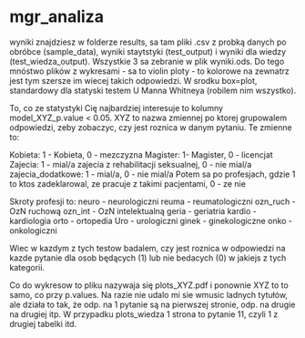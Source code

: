# mgr_analiza
 wyniki znajdziesz w folderze results, sa tam pliki .csv z probką danych po obróbce (sample_data), wyniki staytstyki (test_output) i wyniki dla wiedzy (test_wiedza_output). Wszystkie 3 sa zebranie w plik wyniki.ods. Do tego mnóstwo plików z wykresami - sa to violin ploty - to kolorowe na zewnatrz jest tym szersze im wiecej takich odpowiedzi. W srodku box=plot, standardowy dla statyski testem U Manna Whitneya (robilem nim wszystko).
 
 To, co ze statystyki Cię najbardziej interesuje to kolumny model_XYZ_p.value < 0.05. XYZ to nazwa zmiennej po ktorej grupowalem odpowiedzi, zeby zobaczyc, czy jest roznica w danym pytaniu. Te zmienne to:
 
 Kobieta: 1 - Kobieta, 0 - mezczyzna
 Magister: 1- Magister, 0 - licencjat
 Zajecia: 1 - mial/a zajecia z rehabilitacji seksualnej, 0 - nie mial/a
 zajecia_dodatkowe: 1 - mial/a, 0 - nie mial/a
 Potem sa po profesjach, gdzie 1 to ktos zadeklarowal, ze pracuje z takimi pacjentami, 0 - ze nie
 
 Skroty profesji to:
 neuro - neurologiczni
 reuma - reumatologiczni
 ozn_ruch - OzN ruchową
 ozn_int - OzN intelektualną
 geria - geriatria
 kardio - kardiologia
 orto - ortopedia
 Uro - urologiczni
 ginek - ginekologiczne
 onko - onkologiczni
 
 Wiec w kazdym z tych testow badalem, czy jest roznica w odpowiedzi na kazde pytanie dla osob będących (1) lub nie bedacych (0) w jakiejs z tych kategorii.
 
 Co do wykresow to pliku nazywaja się plots_XYZ.pdf i ponownie XYZ to to samo, co przy p.values. Na razie nie udalo mi sie wmusic ladnych tytułów, ale działa to tak, że odp. na 1 pytanie są na pierwszej stronie, odp. na drugie na drugiej itp. W przypadku plots_wiedza 1 strona to pytanie 11, czyli 1 z drugiej tabelki itd.
